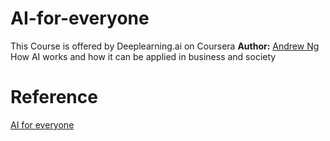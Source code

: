 # AI-for-everyone
This Course is offered by Deeplearning.ai on Coursera
**Author:** [Andrew Ng](https://www.coursera.org/instructor/andrewng)
How AI works and how it can be applied in business and society
# Reference
[AI for everyone](https://www.coursera.org/programs/advanced-digital-skills-5a-cpt-july2025-fs5qr/learn/ai-for-everyone?source=search)
